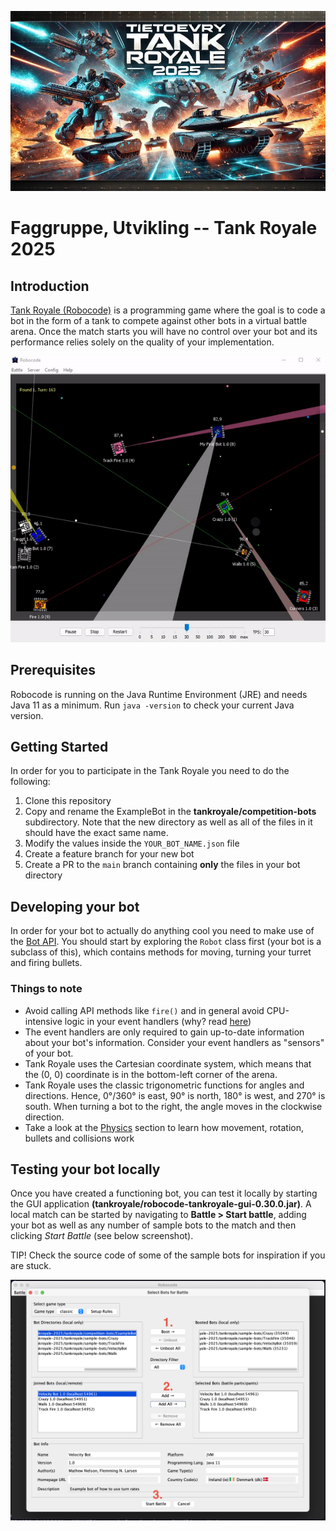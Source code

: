 ![Tietoevry Tank Royale 2025!!](./images/087C215C-0F8B-4C1F-86E7-E3FAE3F3333B.JPEG)

# Faggruppe, Utvikling -- Tank Royale 2025 

## Introduction

[Tank Royale (Robocode)](https://robocode-dev.github.io/tank-royale/articles/intro.html) is a programming game where the goal is to code a bot in the form of a tank to compete against other bots in a virtual battle arena. Once the match starts you will have no control over your bot and its performance relies solely on the quality of your implementation.

![Tank Royale!!!](images/robocode-battle-anim-BfI8cUPk.gif)

## Prerequisites

Robocode is running on the Java Runtime Environment (JRE) and needs Java 11 as a minimum. Run `java -version` to check your current Java version.

## Getting Started

In order for you to participate in the Tank Royale you need to do the following:

1. Clone this repository
2. Copy and rename the ExampleBot in the **tankroyale/competition-bots** subdirectory. Note that the new directory as well as all of the files in it should have the exact same name. 
3. Modify the values inside the `YOUR_BOT_NAME.json` file
4. Create a feature branch for your new bot
5. Create a PR to the `main` branch containing __only__ the files in your bot directory

## Developing your bot

In order for your bot to actually do anything cool you need to make use of the [Bot API](https://robocode.sourceforge.io/docs/robocode/). You should start by exploring the `Robot` class first (your bot is a subclass of this), which contains methods for moving, turning your turret and firing bullets.

### Things to note
- Avoid calling API methods like `fire()` and in general avoid CPU-intensive logic in your event handlers (why? read [here](https://robocode-dev.github.io/tank-royale/tutorial/beyond-the-basics.html#event-handlers))
- The event handlers are only required to gain up-to-date information about your bot's information. Consider your event handlers as "sensors" of your bot.
- Tank Royale uses the Cartesian coordinate system, which means that the (0, 0) coordinate is in the bottom-left corner of the arena.
- Tank Royale uses the classic trigonometric functions for angles and directions. Hence, 0°/360° is east, 90° is north, 180° is west, and 270° is south. When turning a bot to the right, the angle moves in the clockwise direction.
- Take a look at the [Physics](https://robocode-dev.github.io/tank-royale/articles/physics.html) section to learn how movement, rotation, bullets and collisions work

## Testing your bot locally

Once you have created a functioning bot, you can test it locally by starting the GUI application __(tankroyale/robocode-tankroyale-gui-0.30.0.jar)__. A local match can be started by navigating to **Battle > Start battle**, adding your bot as well as any number of sample bots to the match and then clicking *Start Battle* (see below screenshot).

TIP! Check the source code of some of the sample bots for inspiration if you are stuck. 

![Testing your bot locally](images/running-locally.png)

